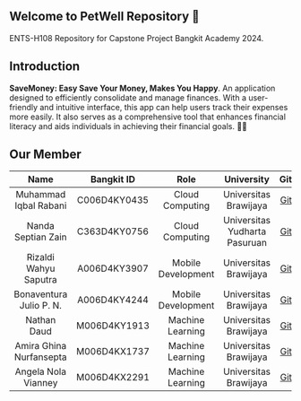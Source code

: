## Welcome to PetWell Repository 👋

ENTS-H108 Repository for Capstone Project Bangkit Academy 2024.

## Introduction
<!--
<div align="center">
<img src="https://raw.githubusercontent.com/SaveMoneyCapstone/.github/main/profile/Savemoney_banner.png" >
</div> <br>
-->
**SaveMoney: Easy Save Your Money, Makes You Happy**. An application designed to efficiently consolidate and manage finances. With a user-friendly and intuitive interface, this app can help users track their expenses more easily. It also serves as a comprehensive tool that enhances financial literacy and aids individuals in achieving their financial goals. 📱💸

## Our Member

|          Name          |    Bangkit ID    |        Role        |            University             |                  Github                   |
| :--------------------: | :--------------: | :----------------: | :-------------------------------: | :---------------------------------------: |
|  Muhammad Iqbal Rabani |   C006D4KY0435   |  Cloud Computing   |       Universitas Brawijaya       | [Github](https://github.com/iqbalrabani)  |
|   Nanda Septian Zain   |   C363D4KY0756   |  Cloud Computing   |   Universitas Yudharta Pasuruan   |   [Github](https://github.com/autoritee)  |
|  Rizaldi Wahyu Saputra |   A006D4KY3907   | Mobile Development |       Universitas Brawijaya       |     [Github](https://github.com/Ryzald)   |
| Bonaventura Julio P. N.|   A006D4KY4244   | Mobile Development |       Universitas Brawijaya       |   [Github](https://github.com/bona1507)   |
|      Nathan Daud       |   M006D4KY1913   |  Machine Learning  |       Universitas Brawijaya       | [Github](https://github.com/NathanDaud123)|
| Amira Ghina Nurfansepta|   M006D4KX1737   |  Machine Learning  |       Universitas Brawijaya       |   [Github](https://github.com/amiragn)    |
|  Angela Nola Vianney   |   M006D4KX2291   |  Machine Learning  |       Universitas Brawijaya       |  [Github](https://github.com/angelanolav) |
